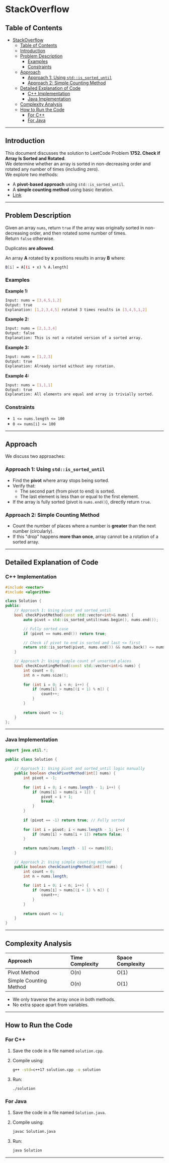 # StackOverflow

## Table of Contents

- [StackOverflow](#stackoverflow)
  - [Table of Contents](#table-of-contents)
  - [Introduction](#introduction)
  - [Problem Description](#problem-description)
    - [Examples](#examples)
    - [Constraints](#constraints)
  - [Approach](#approach)
    - [Approach 1: Using `std::is_sorted_until`](#approach-1-using-stdis_sorted_until)
    - [Approach 2: Simple Counting Method](#approach-2-simple-counting-method)
  - [Detailed Explanation of Code](#detailed-explanation-of-code)
    - [C++ Implementation](#c-implementation)
    - [Java Implementation](#java-implementation)
  - [Complexity Analysis](#complexity-analysis)
  - [How to Run the Code](#how-to-run-the-code)
    - [For C++](#for-c)
    - [For Java](#for-java)

---

## Introduction

This document discusses the solution to LeetCode Problem **1752. Check if Array Is Sorted and Rotated**.  
We determine whether an array is sorted in non-decreasing order and rotated any number of times (including zero).  
We explore two methods:  

- A **pivot-based approach** using `std::is_sorted_until`.
- A **simple counting method** using basic iteration.
- [Link](https://stackoverflow.com/questions/78106553/check-if-array-is-sorted-and-rotated-on-leetcode)

---

## Problem Description

Given an array `nums`, return `true` if the array was originally sorted in non-decreasing order, and then rotated some number of times.  
Return `false` otherwise.

Duplicates **are allowed**.

An array **A** rotated by **x** positions results in array **B** where:

```bash
B[i] = A[(i + x) % A.length]
```

### Examples

**Example 1:**

```bash
Input: nums = [3,4,5,1,2]
Output: true
Explanation: [1,2,3,4,5] rotated 3 times results in [3,4,5,1,2]
```

**Example 2:**

```bash
Input: nums = [2,1,3,4]
Output: false
Explanation: This is not a rotated version of a sorted array.
```

**Example 3:**

```bash
Input: nums = [1,2,3]
Output: true
Explanation: Already sorted without any rotation.
```

**Example 4:**

```bash
Input: nums = [1,1,1]
Output: true
Explanation: All elements are equal and array is trivially sorted.
```

### Constraints

- `1 <= nums.length <= 100`
- `0 <= nums[i] <= 100`

---

## Approach

We discuss two approaches:

### Approach 1: Using `std::is_sorted_until`

- Find the **pivot** where array stops being sorted.
- Verify that:
  - The second part (from pivot to end) is sorted.
  - The last element is less than or equal to the first element.
- If the array is fully sorted (pivot is `nums.end()`), directly return `true`.

### Approach 2: Simple Counting Method

- Count the number of places where a number is **greater** than the next number (circularly).
- If this "drop" happens **more than once**, array cannot be a rotation of a sorted array.

---

## Detailed Explanation of Code

### C++ Implementation

```cpp
#include <vector>
#include <algorithm>

class Solution {
public:
    // Approach 1: Using pivot and sorted_until
    bool checkPivotMethod(const std::vector<int>& nums) {
        auto pivot = std::is_sorted_until(nums.begin(), nums.end());

        // Fully sorted case
        if (pivot == nums.end()) return true;

        // Check if pivot to end is sorted and last <= first
        return std::is_sorted(pivot, nums.end()) && nums.back() <= nums.front();
    }

    // Approach 2: Using simple count of unsorted places
    bool checkCountingMethod(const std::vector<int>& nums) {
        int count = 0;
        int n = nums.size();
        
        for (int i = 0; i < n; i++) {
            if (nums[i] > nums[(i + 1) % n]) {
                count++;
            }
        }
        
        return count <= 1;
    }
};
```

---

### Java Implementation

```java
import java.util.*;

public class Solution {
    
    // Approach 1: Using pivot and sorted_until logic manually
    public boolean checkPivotMethod(int[] nums) {
        int pivot = -1;
        
        for (int i = 0; i < nums.length - 1; i++) {
            if (nums[i] > nums[i + 1]) {
                pivot = i + 1;
                break;
            }
        }
        
        if (pivot == -1) return true; // Fully sorted
        
        for (int i = pivot; i < nums.length - 1; i++) {
            if (nums[i] > nums[i + 1]) return false;
        }
        
        return nums[nums.length - 1] <= nums[0];
    }

    // Approach 2: Using simple counting method
    public boolean checkCountingMethod(int[] nums) {
        int count = 0;
        int n = nums.length;
        
        for (int i = 0; i < n; i++) {
            if (nums[i] > nums[(i + 1) % n]) {
                count++;
            }
        }
        
        return count <= 1;
    }
}
```

---

## Complexity Analysis

| Approach                  | Time Complexity | Space Complexity |
|:---------------------------|:----------------|:-----------------|
| Pivot Method               | O(n)            | O(1)             |
| Simple Counting Method     | O(n)            | O(1)             |

- We only traverse the array once in both methods.
- No extra space apart from variables.

---

## How to Run the Code

### For C++

1. Save the code in a file named `solution.cpp`.
2. Compile using:

   ```bash
   g++ -std=c++17 solution.cpp -o solution
   ```

3. Run:

   ```bash
   ./solution
   ```

### For Java

1. Save the code in a file named `Solution.java`.
2. Compile using:

   ```bash
   javac Solution.java
   ```

3. Run:

   ```bash
   java Solution
   ```

---
